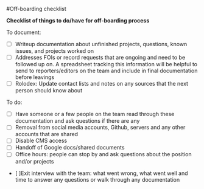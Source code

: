 #Off-boarding checklist

**Checklist of things to do/have for off-boarding process** 

To document:

- [ ] Writeup documentation about unfinished projects, questions, known issues, and projects worked on
- [ ] Addresses FOIs or record requests that are ongoing and need to be followed up on. A spreadsheet tracking this information will be helpful to send to reporters/editors on the team and include in final documentation before leavings
- [ ] Rolodex: Update contact lists and notes on any sources that the next person should know about

To do:

- [ ] Have someone or a few people on the team read through these documentation and ask questions if there are any
- [ ] Removal from social media accounts, Github, servers and any other accounts that are shared
- [ ] Disable CMS access
- [ ] Handoff of Google docs/shared documents
- [ ] Office hours: people can stop by and ask questions about the position and/or projects
- [ ]Exit interview with the team: what went wrong, what went well and time to answer any questions or walk through any documentation